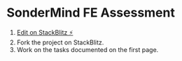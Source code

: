 # SonderMind FE Assessment

1. [Edit on StackBlitz ⚡️](https://stackblitz.com/edit/sondermind-assessment-base)
2. Fork the project on StackBlitz.
3. Work on the tasks documented on the first page.
